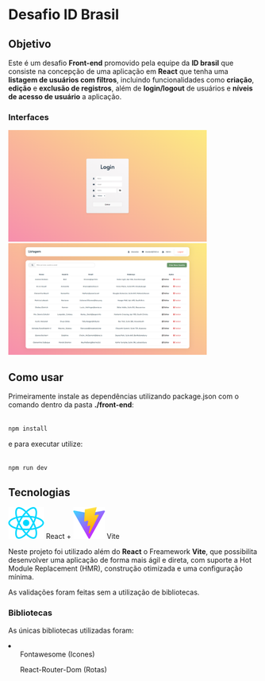 # Desafio ID Brasil

## Objetivo

Este é um desafio **Front-end** promovido pela equipe da **ID brasil** que consiste na concepção de uma aplicação em **React** que tenha uma **listagem de usuários com filtros**, incluindo funcionalidades como **criação**, **edição** e **exclusão de registros**, além de **login/logout** de usuários e **níveis de acesso de usuário** a aplicação.

### Interfaces

<div>
  <img style= "width: 400px; height: 225px;" src="https://raw.githubusercontent.com/Dinista/Desafio-ID-Brasil/main/front-end/src/assets/Screenshot_LoginPage.png" style="width: 550px;" />
  <img style= "width: 400px; height: 225px; " src="https://raw.githubusercontent.com/Dinista/Desafio-ID-Brasil/main/front-end/src/assets/Screenshot_ListPage.png" style="width: 550px;" />
</div>

## Como usar

Primeiramente instale as dependências utilizando package.json com o comando dentro da pasta **./front-end**:

```bash

npm install

```

e para executar utilize:

```bash

npm run dev

```

## Tecnologias

![image](https://raw.githubusercontent.com/Dinista/Desafio-ID-Brasil/main/front-end/src/assets/react.svg) React + ![image](https://raw.githubusercontent.com/Dinista/Desafio-ID-Brasil/main/front-end/public/vite.svg) Vite

Neste projeto foi utilizado além do **React** o Freamework **Vite**, que possibilita desenvolver uma aplicação de forma mais ágil e direta, com suporte a Hot Module Replacement (HMR), construção otimizada e uma configuração mínima.

As validações foram feitas sem a utilização de bibliotecas.

### Bibliotecas

As únicas bibliotecas utilizadas foram:

<li>
    <ul>Fontawesome (Icones)</ul>
    <ul>React-Router-Dom (Rotas)</ul>
</li>
